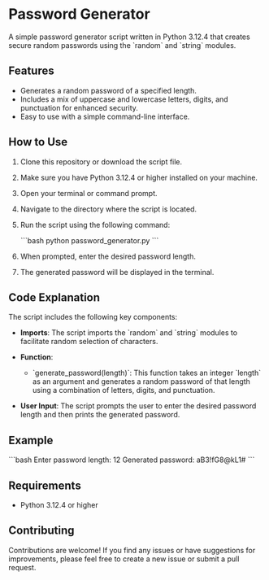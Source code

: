 # Password Generator

A simple password generator script written in Python 3.12.4 that creates secure random passwords using the \`random\` and \`string\` modules.

## Features

- Generates a random password of a specified length.
- Includes a mix of uppercase and lowercase letters, digits, and punctuation for enhanced security.
- Easy to use with a simple command-line interface.

## How to Use

1. Clone this repository or download the script file.
2. Make sure you have Python 3.12.4 or higher installed on your machine.
3. Open your terminal or command prompt.
4. Navigate to the directory where the script is located.
5. Run the script using the following command:

   \`\`\`bash
   python password_generator.py
   \`\`\`

6. When prompted, enter the desired password length.
7. The generated password will be displayed in the terminal.

## Code Explanation

The script includes the following key components:

- **Imports**: The script imports the \`random\` and \`string\` modules to facilitate random selection of characters.
  
- **Function**: 
  - \`generate_password(length)\`: This function takes an integer \`length\` as an argument and generates a random password of that length using a combination of letters, digits, and punctuation.

- **User Input**: The script prompts the user to enter the desired password length and then prints the generated password.

## Example

\`\`\`bash
Enter password length: 12
Generated password: aB3!fG8@kL1#
\`\`\`

## Requirements

- Python 3.12.4 or higher

## Contributing

Contributions are welcome! If you find any issues or have suggestions for improvements, please feel free to create a new issue or submit a pull request.

